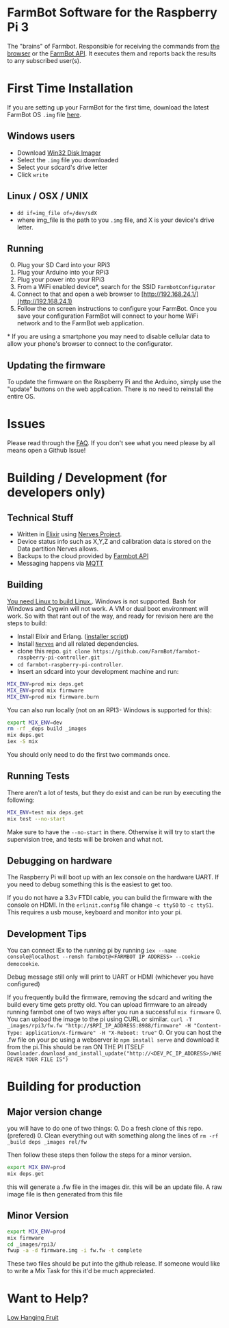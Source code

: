 # FarmBot Software for the Raspberry Pi 3
The "brains" of Farmbot. Responsible for receiving the commands from [the browser](https://github.com/FarmBot/farmbot-web-frontend) or the [FarmBot API](https://github.com/FarmBot/Farmbot-Web-API). It executes them and reports back the results to any subscribed user(s).

# First Time Installation

If you are setting up your FarmBot for the first time, download the latest FarmBot OS `.img` file [here](https://github.com/FarmBot/farmbot_os/releases/latest).

## Windows users

* Download [Win32 Disk Imager](https://sourceforge.net/projects/win32diskimager/)
* Select the `.img` file you downloaded
* Select your sdcard's drive letter
* Click `write`

## Linux / OSX / UNIX
* `dd if=img_file of=/dev/sdX`
* where img_file is the path to you `.img` file, and X is your device's drive letter.

## Running
 0. Plug your SD Card into your RPi3
 0. Plug your Arduino into your RPi3
 0. Plug your power into your RPi3
 0. From a WiFi enabled device*, search for the SSID `FarmbotConfigurator`
 0. Connect to that and open a web browser to [http://192.168.24.1/](http://192.168.24.1)
 0. Follow the on screen instructions to configure your FarmBot. Once you save your configuration FarmBot will connect to your home WiFi network and to the FarmBot web application.

\* If you are using a smartphone you may need to disable cellular data to allow your phone's browser to connect to the configurator.

## Updating the firmware
To update the firmware on the Raspberry Pi and the Arduino, simply use the "update" buttons on the web application. There is no need to reinstall the entire OS.

# Issues
Please read through the [FAQ](FAQ.md). If you don't see what you need please by all means open a Github Issue!

# Building / Development (for developers only)

## Technical Stuff
* Written in [Elixir](http://elixir-lang.org/) using [Nerves Project](http://nerves-project.org/).
* Device status info such as X,Y,Z and calibration data is stored on the Data partition Nerves allows.
* Backups to the cloud provided by [Farmbot API](https://github.com/farmbot/farmbot-web-api)
* Messaging happens via [MQTT](https://github.com/farmbot/mqtt-gateway)

## Building
[You need Linux to build Linux.](http://www.whylinuxisbetter.net/). Windows is not supported. Bash for Windows and Cygwin will not work. A VM or dual boot environment will work. So with that rant out of the way, and ready for revision here are the steps to build:
* Install Elixir and Erlang. ([installer script]("https://gist.github.com/ConnorRigby/8a8bffff935d1a43cd74c4b8cf28a845"))
* Install [`Nerves`](https://hexdocs.pm/nerves/installation.html) and all related dependencies.
* clone this repo. `git clone https://github.com/FarmBot/farmbot-raspberry-pi-controller.git`
* `cd farmbot-raspberry-pi-controller`.
* Insert an sdcard into your development machine and run:

```bash
MIX_ENV=prod mix deps.get
MIX_ENV=prod mix firmware
MIX_ENV=prod mix firmware.burn
```

You can also run locally (not on an RPI3- Windows is supported for this):

```bash
export MIX_ENV=dev
rm -rf _deps build _images
mix deps.get
iex -S mix
```

You should only need to do the first two commands once.

## Running Tests
There aren't a lot of tests, but they do exist and can be run by executing the following:
```bash
MIX_ENV=test mix deps.get
mix test --no-start
```

Make sure to have the `--no-start` in there. Otherwise it will try to start the
supervision tree, and tests will be broken and what not.

## Debugging on hardware

The Raspberry Pi will boot up with an Iex console on the hardware UART. If you need to debug something this is the easiest to get too.

If you do not have a 3.3v FTDI cable, you can build the firmware with the console on HDMI.
In the `erlinit.config` file change `-c ttyS0` to `-c ttyS1`. This requires a usb mouse, keyboard and monitor into your pi.

## Development Tips

You can connect IEx to the running pi by running
`iex --name console@localhost --remsh farmbot@<FARMBOT IP ADDRESS> --cookie democookie`.

Debug message still only will print to UART or HDMI (whichever you have configured)

If you frequently build the firmware, removing the sdcard and writing the build every time gets pretty old. You can upload firmware to an already running farmbot one of two ways after you run a successful `mix firmware`
0. You can upload the image to the pi using CURL or similar. `curl -T _images/rpi3/fw.fw "http://$RPI_IP_ADDRESS:8988/firmware" -H "Content-Type: application/x-firmware" -H "X-Reboot: true"`
0. Or you can host the .fw file on your pc using a webserver ie `npm install serve` and download it from the pi.This should be ran ON THE PI ITSELF `Downloader.download_and_install_update("http://<DEV_PC_IP_ADDRESS>/WHEREVER YOUR FILE IS")`

# Building for production

## Major version change
you will have to do one of two things:
0. Do a fresh clone of this repo. (prefered)
0. Clean everything out with something along the lines of `rm -rf _build deps _images rel/fw`

Then follow these steps then follow the steps for a minor version.
```bash
export MIX_ENV=prod
mix deps.get
```
this will generate a .fw file in the images dir. this will be an update file. A raw image file is then generated from this file

## Minor Version
```bash
export MIX_ENV=prod
mix firmware
cd _images/rpi3/
fwup -a -d firmware.img -i fw.fw -t complete
```

These two files should be put into the github release.
If someone would like to write a Mix Task for this it'd be much appreciated.

# Want to Help?

[Low Hanging Fruit](https://github.com/FarmBot/farmbot_os/search?utf8=%E2%9C%93&q=TODO)
